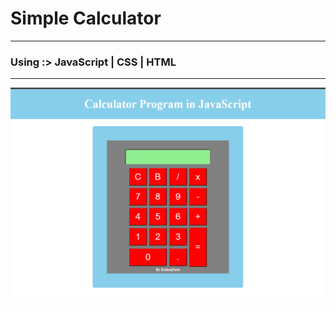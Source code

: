# Simple Calculator
<hr>
<h3> Using :> JavaScript | CSS | HTML </h3>
<hr>
<img src="Calculator.png" width="700">
